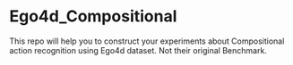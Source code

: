 # Ego4d_Compositional
This repo will help you to construct your experiments about Compositional action recognition using Ego4d dataset. Not their original Benchmark.
